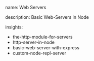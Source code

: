 name: Web Servers

description: Basic Web-Servers in Node

insights:
  - the-http-module-for-servers
  - http-server-in-node
  - basic-web-server-with-express
  - custom-node-repl-server
